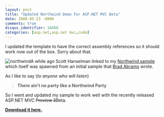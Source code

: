 ```yaml
---
layout: post
title: "Updated Northwind Demo For ASP.NET MVC Beta"
date: 2008-05-23 -0800
comments: true
disqus_identifier: 18488
categories: [asp.net,asp.net mvc,code]
---
```

I updated the template to have the correct assembly references so it
should work now out of the box. Sorry about that.

![northwind](http://haacked.com/images/haacked_com/WindowsLiveWriter/UpdatedNorthwindDemoForAS.NETMVCPreview3_EB18/northwind_thumb.png)A
while ago Scott Hanselman linked to my [Northwind
sample](http://www.hanselman.com/blog/ASPNETMVCCheesyNorthwindSampleCode.aspx "cheesy northwind sample")
which itself was spawned from an initial sample that [Brad
Abrams](http://blogs.msdn.com/brada/ "Brad Abrams") wrote.

As I like to say (*to anyone who will listen*)

> **There ain’t no party like a Northwind Party**

So I went and updated my sample to work well with the recently released
ASP.NET MVC ~~Preview 3~~Beta.

**[Download it
here.](http://haacked.com/code/northwinddemo-beta.zip "Updated Demo")**

